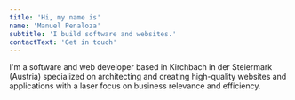 ```yaml
---
title: 'Hi, my name is'
name: 'Manuel Penaloza'
subtitle: 'I build software and websites.'
contactText: 'Get in touch'
---
```


I'm a software and web developer based in Kirchbach in der Steiermark (Austria) specialized on architecting and creating high-quality websites and applications with a laser focus on business relevance and efficiency.

